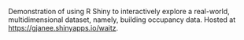 Demonstration of using R Shiny to interactively explore a real-world,
multidimensional dataset, namely, building occupancy data.  Hosted at
<https://gjanee.shinyapps.io/waitz>.
